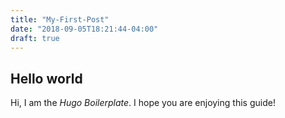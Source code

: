 ```yaml
---
title: "My-First-Post"
date: "2018-09-05T18:21:44-04:00"
draft: true
---
```


## Hello world
Hi, I am the *Hugo Boilerplate*. I hope you are enjoying this guide!